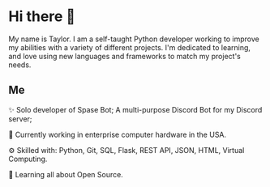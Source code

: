 # **Hi there 👋**

My name is Taylor. I am a self-taught Python developer working to improve my abilities with a variety of different projects. I'm dedicated to learning, and love using new languages and frameworks to match my project's needs.

## Me

✨ Solo developer of Spase Bot; A multi-purpose Discord Bot for my Discord server;

🏢 Currently working in enterprise computer hardware in the USA.

⚙️ Skilled with: Python, Git, SQL, Flask, REST API, JSON, HTML, Virtual Computing.

🌱 Learning all about Open Source.
